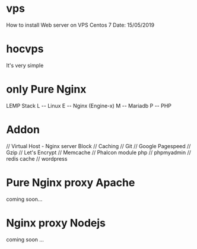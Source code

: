 # vps
How to install Web server on VPS Centos 7
Date: 15/05/2019

# hocvps
It's very simple


# only Pure Nginx
LEMP Stack
L -- Linux 
E -- Nginx (Engine-x)
M -- Mariadb
P -- PHP

# Addon
// Virtual Host - Nginx server Block
// Caching 
// Git 
// Google Pagespeed 
// Gzip 
// Let's Encrypt 
// Memcache 
// Phalcon module php 
// phpmyadmin 
// redis cache 
// wordpress

# Pure Nginx proxy Apache
coming soon...


# Nginx proxy Nodejs
coming soon ... 
